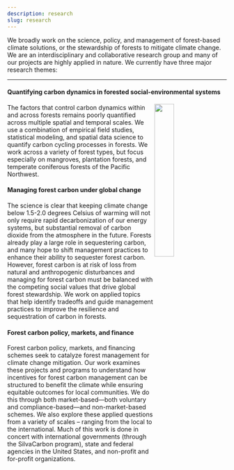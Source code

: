 ```yaml
---
description: research
slug: research
---
```




We broadly work on the science, policy, and management of forest-based climate solutions, or the stewardship of forests to mitigate climate change. We are an interdisciplinary and collaborative research group and many of our projects are highly applied in nature. We currently have three major research themes:

---


#### Quantifying carbon dynamics in forested social-environmental systems

<div>

<img src="./figure.png" width="30%" align="right" style="padding-right: 3%;">

The factors that control carbon dynamics within and across forests remains poorly quantified across multiple spatial and temporal scales. We use a combination of empirical field studies, statistical modeling, and spatial data science to quantify carbon cycling processes in forests. We work across a variety of forest types, but focus especially on mangroves, plantation forests, and temperate coniferous forests of the Pacific Northwest.

</div>

#### Managing forest carbon under global change

The science is clear that keeping climate change below 1.5-2.0 degrees Celsius of warming will not only require rapid decarbonization of our energy systems, but substantial removal of carbon dioxide from the atmosphere in the future. Forests already play a large role in sequestering carbon, and many hope to shift management practices to enhance their ability to sequester forest carbon. However, forest carbon is at risk of loss from natural and anthropogenic disturbances and managing for forest carbon must be balanced with the competing social values that drive global forest stewardship. We work on applied topics that help identify tradeoffs and guide management practices to improve the resilience and sequestration of carbon in forests. 


#### Forest carbon policy, markets, and finance

Forest carbon policy, markets, and financing schemes seek to catalyze forest management for climate change mitigation. Our work examines these projects and programs to understand how incentives for forest carbon management can be structured to benefit the climate while ensuring equitable outcomes for local communities. We do this through both market-based—both voluntary and compliance-based—and non-market-based schemes. We also explore these applied questions from a variety of scales – ranging from the local to the international. Much of this work is done in concert with international governments (through the SilvaCarbon program), state and federal agencies in the United States, and non-profit and for-profit organizations.


